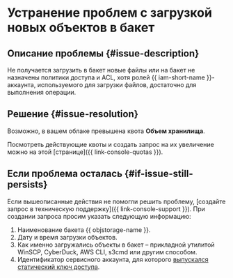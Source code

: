# Устранение проблем с загрузкой новых объектов в бакет


## Описание проблемы {#issue-description}

Не получается загрузить в бакет новые файлы или на бакет не назначены политики доступа и ACL, хотя ролей {{ iam-short-name }}-аккаунта, используемого для загрузки файлов, достаточно для выполнения операции.

## Решение {#issue-resolution}

Возможно, в вашем облаке превышена квота **Объем хранилища**.

Посмотреть действующие квоты и создать запрос на их увеличение можно на этой [странице]({{ link-console-quotas }}).

## Если проблема осталась {#if-issue-still-persists}

Если вышеописанные действия не помогли решить проблему, [создайте запрос в техническую поддержку]({{ link-console-support }}).
При создании запроса просим указать следующую информацию:

1. Наименование бакета {{ objstorage-name }}.
1. Дату и время загрузки объектов.
1. Как именно загружались объекты в бакет – прикладной утилитой WinSCP, CyberDuck, AWS CLI, s3cmd или другим способом.
1. Идентификатор сервисного аккаунта, для которого [выпускался статический ключ доступа](../../../iam/operations/authentication/manage-access-keys.md#create-access-key).
